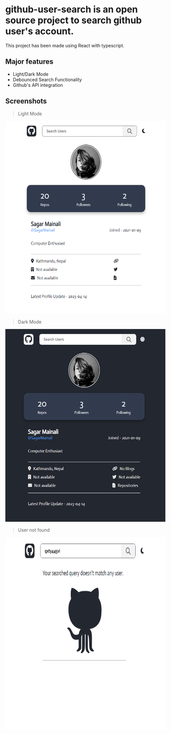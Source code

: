 # github-user-search is an open source project to search **github user's account**.

This project has been made using React with typescript.

## Major features
- Light/Dark Mode
- Debounced Search Functionality
- Github's API integration

## Screenshots

> Light Mode

<img src="./src/Components/assets/app-light.png"  width="500" height="600">

> Dark Mode

<img src="./src/Components/assets/app-dark.png"  width="500" height="600">

> User not found

<img src="./src/Components/assets/user-not-found.png"  width="500" height="600">